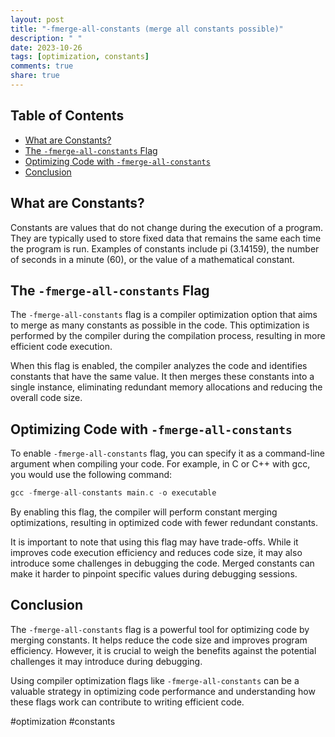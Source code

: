 ```yaml
---
layout: post
title: "-fmerge-all-constants (merge all constants possible)"
description: " "
date: 2023-10-26
tags: [optimization, constants]
comments: true
share: true
---
```


## Table of Contents
- [What are Constants?](#what-are-constants)
- [The `-fmerge-all-constants` Flag](#the-fmerge-all-constants-flag)
- [Optimizing Code with `-fmerge-all-constants`](#optimizing-code-with-fmerge-all-constants)
- [Conclusion](#conclusion)

## What are Constants?
Constants are values that do not change during the execution of a program. They are typically used to store fixed data that remains the same each time the program is run. Examples of constants include pi (3.14159), the number of seconds in a minute (60), or the value of a mathematical constant.

## The `-fmerge-all-constants` Flag
The `-fmerge-all-constants` flag is a compiler optimization option that aims to merge as many constants as possible in the code. This optimization is performed by the compiler during the compilation process, resulting in more efficient code execution.

When this flag is enabled, the compiler analyzes the code and identifies constants that have the same value. It then merges these constants into a single instance, eliminating redundant memory allocations and reducing the overall code size.

## Optimizing Code with `-fmerge-all-constants`
To enable `-fmerge-all-constants` flag, you can specify it as a command-line argument when compiling your code. For example, in C or C++ with gcc, you would use the following command:

```c
gcc -fmerge-all-constants main.c -o executable
```

By enabling this flag, the compiler will perform constant merging optimizations, resulting in optimized code with fewer redundant constants.

It is important to note that using this flag may have trade-offs. While it improves code execution efficiency and reduces code size, it may also introduce some challenges in debugging the code. Merged constants can make it harder to pinpoint specific values during debugging sessions.

## Conclusion
The `-fmerge-all-constants` flag is a powerful tool for optimizing code by merging constants. It helps reduce the code size and improves program efficiency. However, it is crucial to weigh the benefits against the potential challenges it may introduce during debugging.

Using compiler optimization flags like `-fmerge-all-constants` can be a valuable strategy in optimizing code performance and understanding how these flags work can contribute to writing efficient code.

\#optimization \#constants
